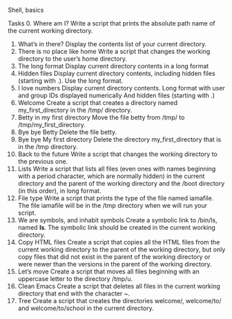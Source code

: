 Shell, basics

Tasks
0. Where am I?
	Write a script that prints the absolute path name of the current working directory.
1. What’s in there?
	Display the contents list of your current directory.
2. There is no place like home
	Write a script that changes the working directory to the user’s home directory.
3. The long format
	Display current directory contents in a long format
4. Hidden files
	Display current directory contents, including hidden files (starting with .). Use the long format.
5. I love numbers
	Display current directory contents.
		Long format
		with user and group IDs displayed numerically
		And hidden files (starting with .)
6. Welcome
	Create a script that creates a directory named my_first_directory in the /tmp/ directory.
7. Betty in my first directory
	Move the file betty from /tmp/ to /tmp/my_first_directory.
8. Bye bye Betty
	Delete the file betty.
9. Bye bye My first directory
	Delete the directory my_first_directory that is in the /tmp directory.
10. Back to the future
	Write a script that changes the working directory to the previous one.
11. Lists
	Write a script that lists all files (even ones with names beginning with a period character, which are normally hidden) in the current directory and the parent of the working directory and the /boot directory (in this order), in long format.
12. File type
	Write a script that prints the type of the file named iamafile. The file iamafile will be in the /tmp directory when we will run your script.
13. We are symbols, and inhabit symbols
	Create a symbolic link to /bin/ls, named __ls__. The symbolic link should be created in the current working directory.
14. Copy HTML files
	Create a script that copies all the HTML files from the current working directory to the parent of the working directory, but only copy files that did not exist in the parent of the working directory or were newer than the versions in the parent of the working directory.
15. Let’s move
	Create a script that moves all files beginning with an uppercase letter to the directory /tmp/u.
16. Clean Emacs
	Create a script that deletes all files in the current working directory that end with the character ~.
17. Tree
	Create a script that creates the directories welcome/, welcome/to/ and welcome/to/school in the current directory.
